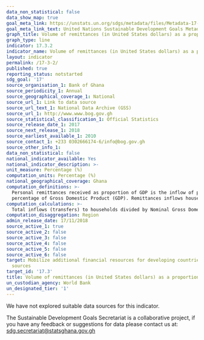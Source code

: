 ```yaml
---
data_non_statistical: false
data_show_map: true
goal_meta_link: https://unstats.un.org/sdgs/metadata/files/Metadata-17-03-02.pdf
goal_meta_link_text: United Nations Sustainable Development Goals Metadata (pdf 468kB)
graph_title: Volume of remittances (in United States dollars) as a proportion of total GDP
graph_type: line
indicator: 17.3.2
indicator_name: Volume of remittances (in United States dollars) as a proportion of total GDP
layout: indicator
permalink: /17-3-2/
published: true
reporting_status: notstarted
sdg_goal: '17'
source_organisation_1: Bank of Ghana
source_periodicity_1: Annual
source_geographical_coverage_1: National
source_url_1: Link to data source
source_url_text_1: National Data Archive (GSS)
source_url_1: http://www.www.bog.gov.gh
source_statistical_classification_1: Official Statistics
source_release_date_1: 2017
source_next_release_1: 2018
source_earliest_available_1: 2010
source_contact_1: +233 0302666174-6/info@bog.gov.gh
source_other_info_1:
data_non_statistical: false
national_indicator_available: Yes
national_indicator_description: >-
unit_measure: Percentage (%)
computation_units: Percentage (%)
national_geographical_coverage: Ghana
computation_definitions: >-
  Personal remittances received as proportion of GDP is the inflow of personal remittances expressed as a 
  percentage of Gross Domestic Product (GDP). Remittances inflows households for recurrent expenses
computation_calculations: >-
  Total inflows (transfers) to households divided by Nominal Gross Domestic Product and multiplied by 100. 
computation_disaggregation: Region
admin_release_date:	17/11/2018
source_active_1: true
source_active_2: false
source_active_3: false
source_active_4: false
source_active_5: false
source_active_6: false
target: Mobilize additional financial resources for developing countries from multiple
  sources
target_id: '17.3'
title: Volume of remittances (in United States dollars) as a proportion of total GDP
un_custodian_agency: World Bank
un_designated_tier: '1'
---
```


We have not explored suitable data sources for this indicator.

The Sustainable Development Goals Secretariat is a collaborative project, if you have any feedback or suggestions for data please contact us at: sdg.secretariat@statsghana.gov.gh
